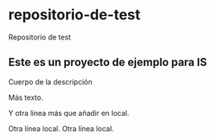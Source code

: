 # repositorio-de-test
Repositorio de test

## Este es un proyecto de ejemplo para IS

Cuerpo de la descripción

Más texto.

Y otra línea más que añadir en local.

Otra línea local.
Otra línea local.
